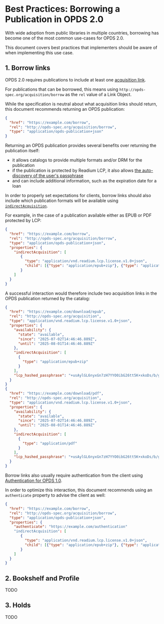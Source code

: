 # Best Practices: Borrowing a Publication in OPDS 2.0

With wide adoption from public libraries in multiple countries, borrowing has become one of the most common use-cases for OPDS 2.0.

This document covers best practices that implementers should be aware of when implementing this use case.

## 1. Borrow links

OPDS 2.0 requires publications to include at least one [acquisition link](../opds-2.0.md#53-acquisition-links). 

For publications that can be borrowed, this means using `http://opds-spec.org/acquisition/borrow` as the `rel` value of a Link Object.

While the specification is neutral about what acquisition links should return, this document recommends returning an OPDS publication:

```json
{
  "href": "https://example.com/borrow",
  "rel": "http://opds-spec.org/acquisition/borrow",
  "type": "application/opds-publication+json"
}
```

Returning an OPDS publication provides several benefits over returning the publication itself:

- it allows catalogs to provide multiple formats and/or DRM for the publication
- if the publication is protected by Readium LCP, it also allows [the auto-discovery of the user's passphrase](https://readium.org/lcp-specs/notes/lcp-key-retrieval.html#including-a-hashed-passphrase-in-an-opds-publication)
- and can include additional information, such as the expiration date for a loan

In order to properly set expectations for clients, borrow links should also include which publication formats will be available using [`indirectAcquisition`](https://drafts.opds.io/opds-2.0#53-acquisition-links).

For example, in the case of a publication available either as EPUB or PDF protected by LCP:

```json
{
  "href": "https://example.com/borrow",
  "rel": "http://opds-spec.org/acquisition/borrow",
  "type": "application/opds-publication+json",
  "properties": {
    "indirectAcquisition": [
	   {
	     "type": "application/vnd.readium.lcp.license.v1.0+json",
	     "child": [{"type": "application/epub+zip"}, {"type": "application/pdf"}]
	   }
	]
  }
}
```

A successful interaction would therefore include two acquisition links in the OPDS publication returned by the catalog:

```json
{
  "href": "https://example.com/download/epub",
  "rel": "http://opds-spec.org/acquisition",
  "type": "application/vnd.readium.lcp.license.v1.0+json",
  "properties": {
    "availability": {
      "state": "available",
      "since": "2025-07-02T14:46:46.889Z",
      "until": "2025-08-01T14:46:46.889Z"
    },
    "indirectAcquisition": [
      {
        "type": "application/epub+zip"
      }
    ],
    "lcp_hashed_passphrase": "+usAylGL6nyxGn7zH7YYO0ibG26tt5K+xkoDs/b/gKg="
  }
}
{
  "href": "https://example.com/download/pdf",
  "rel": "http://opds-spec.org/acquisition",
  "type": "application/vnd.readium.lcp.license.v1.0+json",
  "properties": {
    "availability": {
      "state": "available",
      "since": "2025-07-02T14:46:46.889Z",
      "until": "2025-08-01T14:46:46.889Z"
    },
    "indirectAcquisition": [
      {
        "type": "application/pdf"
      }
    ],
    "lcp_hashed_passphrase": "+usAylGL6nyxGn7zH7YYO0ibG26tt5K+xkoDs/b/gKg="
  }
}
```

Borrow links also usually require authentication from the client using [Authentication for OPDS 1.0](authentication-for-opds-1.0). 

In order to optimize this interaction, this document recommends using an `authenticate` property to advise the client as well:

```json
{
  "href": "https://example.com/borrow",
  "rel": "http://opds-spec.org/acquisition/borrow",
  "type": "application/opds-publication+json",
  "properties": {
    "authenticate": "https://example.com/authentication"
    "indirectAcquisition": [
	   {
	     "type": "application/vnd.readium.lcp.license.v1.0+json",
	     "child": [{"type": "application/epub+zip"}, {"type": "application/pdf"}]
	   }
	]
  }
}
```

## 2. Bookshelf and Profile

TODO

## 3. Holds

TODO
